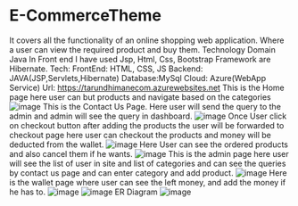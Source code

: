 # E-CommerceTheme
It covers all the functionality of an online shopping web application. Where a user can view the required product and buy them. Technology Domain Java In Front end I have used Jsp, Html, Css, Bootstrap Framework are Hibernate.
Tech: 
FrontEnd: HTML, CSS, JS
Backend: JAVA(JSP,Servlets,Hibernate)
Database:MySql
Cloud: Azure(WebApp Service)
Url:  https://tarundhimanecom.azurewebsites.net
This is the Home page here user can but products and navigate based on the categories
![image](https://user-images.githubusercontent.com/53346586/185146251-d09ee972-ebf8-4904-8da5-2390271db464.png)
This is the Contact Us Page. Here user will send the query to the admin and admin will see the query in dashboard.
![image](https://user-images.githubusercontent.com/53346586/185146298-4a19eb6f-53ea-47f4-becc-4d2f79cf19de.png)
Once User click on checkout button after adding the products the user will be forwarded to checkout page here user can checkout the products and money will be deducted from the wallet.
![image](https://user-images.githubusercontent.com/53346586/185146355-47b68388-b562-4492-8168-10a2fc512dd9.png)
Here User can see the ordered products and also cancel them if he wants.
![image](https://user-images.githubusercontent.com/53346586/185146431-fc5e2e26-8565-48d4-a331-27baa2cd9fa5.png)
This is the admin page here user will see the list of user in site and list of categories and can see the queries by contact us page and can enter category and add product.
![image](https://user-images.githubusercontent.com/53346586/185146487-f4a85eb8-bca1-4d3c-b51a-30249b8f330f.png)
Here is the wallet page where user can see the left money, and add the money if he has to.
![image](https://user-images.githubusercontent.com/53346586/185146526-6b3bbdfd-a6c9-4277-83b8-216c812a1bd9.png)
![image](https://user-images.githubusercontent.com/53346586/185146553-7a227e28-e194-4e0f-86f8-4ce5652d835e.png)
ER Diagram
![image](https://user-images.githubusercontent.com/53346586/185146607-cc7e5162-1758-4314-84e2-7bb0ced7cbd5.png)
